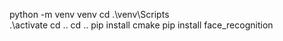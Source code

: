 python -m venv venv
cd .\venv\Scripts\
.\activate
cd ..
cd ..
pip install cmake
pip install face_recognition
